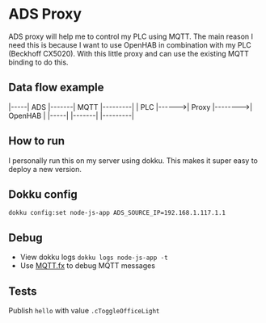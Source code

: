 # ADS Proxy
ADS proxy will help me to control my PLC using MQTT. The main reason I need this is because I want to use OpenHAB in combination with my PLC (Beckhoff CX5020). With this little proxy and can use the existing MQTT binding to do this.

## Data flow example

|-----|  ADS  |-------|  MQTT   |---------|
| PLC |------>| Proxy |-------->| OpenHAB |
|-----|       |-------|         |---------|

## How to run
I personally run this on my server using dokku. This makes it super easy to deploy a new version.

## Dokku config
```
dokku config:set node-js-app ADS_SOURCE_IP=192.168.1.117.1.1
```

## Debug
* View dokku logs `dokku logs node-js-app -t`
* Use [MQTT.fx](http://www.jensd.de/apps/mqttfx/) to debug MQTT messages

## Tests
Publish `hello` with value `.cToggleOfficeLight`
